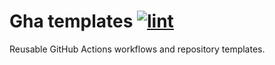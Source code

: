 # Gha templates [![lint](https://github.com/zacharymplace/gha-templates/actions/workflows/lint.yml/badge.svg?branch=main)](https://github.com/zacharymplace/gha-templates/actions/workflows/lint.yml)
Reusable GitHub Actions workflows and repository templates.

